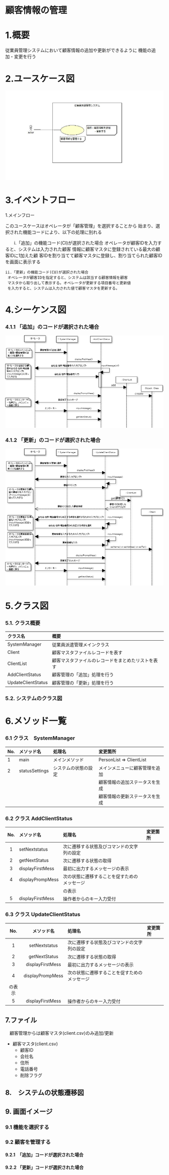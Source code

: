 # 顧客情報の管理

# 1.概要

従業員管理システムにおいて顧客情報の追加や更新ができるように
機能の追加・変更を行う

# 2.ユースケース図
![ユースケース図](jpg/ucd.jpg)

# 3.イベントフロー

1.メインフロー

このユースケースはオペレータが「顧客管理」を選択することから
始まり、選択された機能コードにより、以下の処理に別れる

　　i.「追加」の機能コード(CI)が選択された場合
     オペレータが顧客IDを入力すると、システムは入力された顧客
     情報に顧客マスタに登録されている最大の顧客IDに1加えた顧
     客IDを割り当てて顧客マスタに登録し、割り当てられた顧客IDを画面に表示する

    ii.「更新」の機能コード(CU)が選択された場合
     オペレータが顧客IDを指定すると、システムは該当する顧客情報を顧客
     マスタから取り出して表示する。オペレータが更新する項目番号と更新値
     を入力すると、システムは入力された値で顧客マスタを更新する。

# 4.シーケンス図

### 4.1.1 「追加」のコードが選択された場合
![シーケンス図](jpg/sqd_add.png)

### 4.1.2 「更新」のコードが選択された場合

![シーケンス図2](jpg/sqd_update.png)

# 5.クラス図

### 5.1. クラス概要

|クラス名|概要|
|:-------|:---|
|SystemManager|従業員派遣管理メインクラス|
|Client|顧客マスタファイルレコードを表す|
|ClientList|顧客マスタファイルのレコードをまとめたリストを表す|
|AddClientStatus|顧客管理の「追加」処理を行う|
|UpdateClientStatus|顧客管理の「更新」処理を行う|

### 5.2. システムのクラス図

# 6.メソッド一覧

### 6.1 クラス　SystemManager
|No.|メソッド名|処理名|変更箇所|
|:--|:---------|:-----|:-------|
|1|main|メインメソッド|PersonList => ClientList|
|2|statusSettings|システムの状態の設定|メインメニューに顧客管理を追加
|   |          |      |顧客情報の追加ステータスを生成|
|   |          |      |顧客情報の更新ステータスを生成|

### 6.2 クラス AddClientStatus
|No.|メソッド名|処理名|変更箇所|
|:-:|:---------|:-----|:-------|
|1|setNextstatus|次に遷移する状態及びコマンドの文字列の設定| |
|2|getNextStatus|次に遷移する状態の取得| |
|3|displayFirstMess|最初に出力するメッセージの表示| |
|4|displayPrompMess|次の状態に遷移することを促すためのメッセージ| |
| |                |の表示| |
|5|displayFirstMess|操作者からのキー入力受付| |

### 6.3 クラス UpdateClientStatus
|No.|メソッド名|処理名|変更箇所|
|:-:|:--------:|:-----|:-------|
|1|setNextstatus|次に遷移する状態及びコマンドの文字列の設定| |
|2|getNextStatus|次に遷移する状態の取得| |
|3|displayFirstMess|最初に出力するメッセージの表示| |
|4|displayPrompMess|次の状態に遷移することを促すためのメッセージ<br />
の表示| |
|5|displayFirstMess|操作者からのキー入力受付| |

## 7.ファイル
　顧客管理からは顧客マスタ(client.csv)のみ追加/更新
  - 顧客マスタ(client.csv)
  	- 顧客ID
	- 会社名
	- 住所
	- 電話番号
	- 削除フラグ

## 8.　システムの状態遷移図

## 9. 画面イメージ

### 9.1 機能を選択する

### 9.2 顧客を管理する

#### 9.2.1　「追加」コードが選択された場合

#### 9.2.2  「更新」コードが選択された場合
